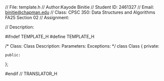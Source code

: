 // File: template.h
// Author:Kayode Binitie
// Student ID: 2461327
// Email: binitie@chapman.edu
// Class: CPSC 350: Data Structures and Algorithms FA25 Section 02
// Assignment: 

// Description:

#ifndef TEMPLATE_H
#define TEMPLATE_H

/*
   Class: Class
   Description: 
   Parameters:
   Exceptions:
 */
class Class
{
	private:

	public:
};

#endif // TRANSLATOR_H
